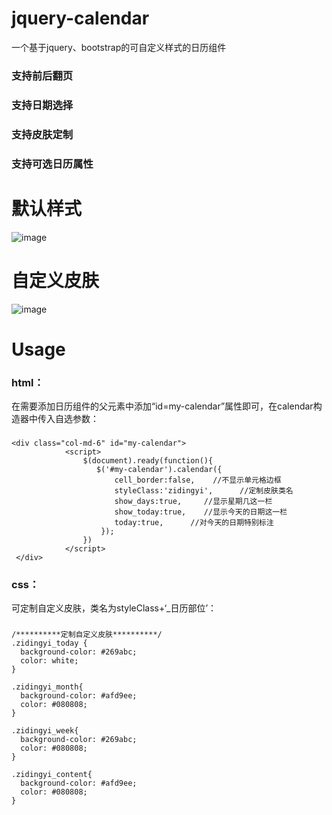 # jquery-calendar
一个基于jquery、bootstrap的可自定义样式的日历组件

### 支持前后翻页

### 支持日期选择

### 支持皮肤定制

### 支持可选日历属性


默认样式
========================
 ![image](https://github.com/tangzhirong/jquery-calendar/blob/master/demo2.png)
 
自定义皮肤
=======================
![image](https://github.com/tangzhirong/jquery-calendar/blob/master/demo1.png)


Usage
=======================
### html：
  在需要添加日历组件的父元素中添加“id=my-calendar”属性即可，在calendar构造器中传入自选参数：
### 
    <div class="col-md-6" id="my-calendar">
                <script>
                    $(document).ready(function(){
                       $('#my-calendar').calendar({
                           cell_border:false,    //不显示单元格边框
                           styleClass:'zidingyi',      //定制皮肤类名
                           show_days:true,     //显示星期几这一栏
                           show_today:true,    //显示今天的日期这一栏
                           today:true,      //对今天的日期特别标注
                        });
                    })
                </script>
     </div>
   
### css：
  可定制自定义皮肤，类名为styleClass+‘_日历部位’：
  
###
    /**********定制自定义皮肤**********/
    .zidingyi_today {
      background-color: #269abc;
      color: white;
    }

    .zidingyi_month{
      background-color: #afd9ee;
      color: #080808;
    }

    .zidingyi_week{
      background-color: #269abc;
      color: #080808;
    }

    .zidingyi_content{
      background-color: #afd9ee;
      color: #080808;
    }
   
